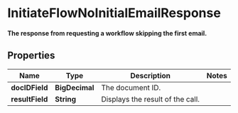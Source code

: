 

# InitiateFlowNoInitialEmailResponse

#### The response from requesting a workflow skipping the first email.

## Properties

Name | Type | Description | Notes
------------ | ------------- | ------------- | -------------
**docIDField** | **BigDecimal** | The document ID. | 
**resultField** | **String** | Displays the result of the call. | 



